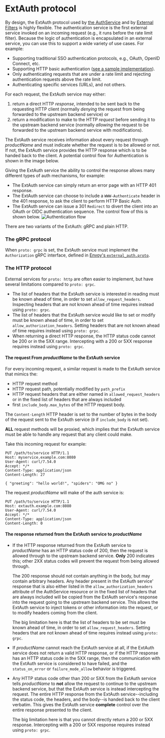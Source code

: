 # ExtAuth protocol

By design, the ExtAuth protocol used by [the AuthService](../auth-service) and by [External Filters](/docs/edge-stack/latest/topics/using/filters/external) is highly flexible. The authentication service is the first external service invoked on an incoming request (e.g., it runs before the rate limit filter). Because the logic of authentication is encapsulated in an external service, you can use this to support a wide variety of use cases. For example:

* Supporting traditional SSO authentication protocols, e.g., OAuth, OpenID Connect, etc.
* Supporting HTTP basic authentication ([see a sample implementation](https://github.com/datawire/ambassador-auth-httpbasic)).
* Only authenticating requests that are under a rate limit and rejecting authentication requests above the rate limit.
* Authenticating specific services (URLs), and not others.

For each request, the ExtAuth service may either:
 1. return a direct HTTP *response*, intended to be sent back to the requesting HTTP client (normally *denying* the request from being forwarded to the upstream backend service) or
 2. return a modification to make to the HTTP *request* before sending it to the upstream backend service (normally *allowing* the request to be forwarded to the upstream backend service with modifications).

The ExtAuth service receives information about every request through $productName$ and must indicate whether the request is to be allowed or not.  If not, the ExtAuth service provides the HTTP response which is to be handed back to the client.  A potential control flow for Authentication is shown in the image below.

Giving the ExtAuth service the ability to control the response allows many different types of auth mechanisms, for example:

- The ExtAuth service can simply return an error page with an HTTP 401 response.
- The ExtAuth service can choose to include a `WWW-Authenticate` header in the 401 response, to ask the client to perform HTTP Basic Auth.
- The ExtAuth service can issue a 301 `Redirect` to divert the client into an OAuth or OIDC authentication sequence.  The control flow of this is shown below.  ![Authentication flow](../../../../images/auth-flow.png)

There are two variants of the ExtAuth: gRPC and plain HTTP.

### The gRPC protocol

When `proto: grpc` is set, the ExtAuth service must implement the `Authorization` gRPC interface, defined in [Envoy's `external_auth.proto`](https://github.com/emissary-ingress/emissary/blob/master/api/envoy/service/auth/v3/external_auth.proto).

### The HTTP protocol

External services for `proto: http` are often easier to implement, but have several limitations compared to `proto: grpc`.
 - The list of headers that the ExtAuth service is interested in reading must be known ahead of time, in order to set `allow_request_headers`.  Inspecting headers that are not known ahead of time requires instead using `proto: grpc`.
 - The list of headers that the ExtAuth service would like to set or modify must be known ahead of time, in order to set `allow_authorization_headers`.  Setting headers that are not known ahead of time requires instead using `proto: grpc`.
 - When returning a direct HTTP response, the HTTP status code cannot be 200 or in the 5XX range.  Intercepting with a 200 or 5XX response requires instead using `proto: grpc`.

#### The request From $productName$ to the ExtAuth service

For every incoming request, a similar request is made to the ExtAuth service that mimics the:
 - HTTP request method
 - HTTP request path, potentially modified by `path_prefix`
 - HTTP request headers that are either named in `allowed_request_headers` or in the fixed list of headers that are always included
 - first `include_body.max_bytes` of the HTTP request body.

The `Content-Length` HTTP header is set to the number of bytes in the body of the request sent to the ExtAuth service (`0` if `include_body` is not set).

**ALL** request methods will be proxied, which implies that the ExtAuth service must be able to handle any request that any client could make.

Take this incoming request for example:

```
PUT /path/to/service HTTP/1.1
Host: myservice.example.com:8080
User-Agent: curl/7.54.0
Accept: */*
Content-Type: application/json
Content-Length: 27

{ "greeting": "hello world!", "spiders": "OMG no" }
```

The request $productName$ will make of the auth service is:

```
PUT /path/to/service HTTP/1.1
Host: extauth.example.com:8080
User-Agent: curl/7.54.0
Accept: */*
Content-Type: application/json
Content-Length: 0
```

#### The response returned from the ExtAuth service to $productName$

 - If the HTTP response returned from the ExtAuth service to $productName$ has an HTTP status code of 200, then the request is allowed through to the upstream backend service.  **Only** 200 indicates this; other 2XX status codes will prevent the request from being allowed through.

   The 200 response should not contain anything in the body, but may contain arbitrary headers.  Any header present in the ExtAuth service' response that is also either listed in the `allow_authorization_headers` attribute of the AuthService resource or in the fixed list of headers that are always included will be copied from the ExtAuth service's response into the request going to the upstream backend service.  This allows the ExtAuth service to inject tokens or other information into the request, or to modify headers coming from the client.

   The big limitation here is that the list of headers to be set must be known ahead of time, in order to set `allow_request_headers`.  Setting headers that are not known ahead of time requires instead using `proto: grpc`.

 - If $productName$ cannot reach the ExtAuth service at all, if the ExtAuth service does not return a valid HTTP response, or if the HTTP response has an HTTP status code in the 5XX range, then the communication with the ExtAuth service is considered to have failed, and the `status_on_error` or `failure_mode_allow` behavior is triggered.

 - Any HTTP status code other than 200 or 5XX from the ExtAuth service tells $productName$ to **not** allow the request to continue to the upstream backend service, but that the ExtAuth service is instead intercepting the request.  The entire HTTP response from the ExtAuth service--including the status code, the headers, and the body--is handed back to the client verbatim. This gives the ExtAuth service **complete** control over the entire response presented to the client.

   The big limitation here is that you cannot directly return a 200 or 5XX response.  Intercepting with a 200 or 5XX response requires instead using `proto: grpc`.
